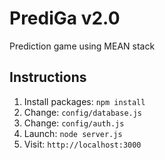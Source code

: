 # PrediGa v2.0
Prediction game using MEAN stack

## Instructions
1. Install packages: `npm install`
3. Change: `config/database.js`
4. Change: `config/auth.js`
5. Launch: `node server.js`
6. Visit: `http://localhost:3000`

